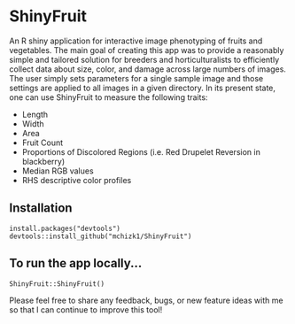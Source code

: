# ShinyFruit

An R shiny application for interactive image phenotyping of fruits and vegetables. The main goal of
creating this app was to provide a reasonably simple and tailored solution for breeders and horticulturalists
to efficiently collect data about size, color, and damage across large numbers of images.  The user 
simply sets parameters for a single sample image and those settings are applied to all images in a given
directory. In its present state, one can use ShinyFruit to measure the following traits:

* Length
* Width
* Area
* Fruit Count
* Proportions of Discolored Regions (i.e. Red Drupelet Reversion in blackberry)
* Median RGB values
* RHS descriptive color profiles

## Installation

    install.packages("devtools")
    devtools::install_github("mchizk1/ShinyFruit")
    
## To run the app locally...

    ShinyFruit::ShinyFruit()
    
Please feel free to share any feedback, bugs, or new feature ideas with me so that I can continue
to improve this tool!

